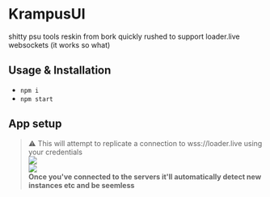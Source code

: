 # KrampusUI
shitty psu tools reskin from bork quickly rushed to support loader.live websockets (it works so what)

## Usage & Installation
- `npm i`
- `npm start`

## App setup
> :warning: This will attempt to replicate a connection to wss://loader.live using your credentials                              
![](https://i.imgur.com/UJdxDmo.png)                     
![](https://i.imgur.com/vJNbMCD.png)                     
**Once you've connected to the servers it'll automatically detect new instances etc and be seemless**